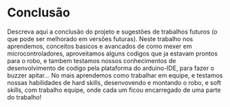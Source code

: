 # Conclusão

Descreva aqui a conclusão do projeto e sugestões de trabalhos futuros (o que pode ser melhorado em versões futuras).
Neste trabalho nos aprendemos, conceitos basicos e avancados de como mexer em microcontroladores, aproveitamos alguns codigos que ja estavam prontos para o robo, e tambem testamos nossos conhecimentos de desenvolvimento de codigo pela plataforma do arduino-IDE, para fazer o buzzer apitar...
No mais aprendemos como trabalhar em equipe, e testamos nossas habilidades de hard skills, desenvovendo e montando o robo, e soft skills, com trabalho equipe, onde cada um ficou encarregado de uma parte do trabalho!
